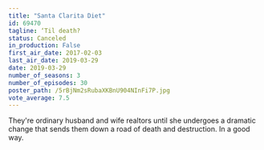 ```yaml
---
title: "Santa Clarita Diet"
id: 69470
tagline: ‘Til death?
status: Canceled
in_production: False
first_air_date: 2017-02-03
last_air_date: 2019-03-29
date: 2019-03-29
number_of_seasons: 3
number_of_episodes: 30
poster_path: /5rBjNm2sRubaXKBnU904NInFi7P.jpg
vote_average: 7.5
---
```


They're ordinary husband and wife realtors until she undergoes a dramatic change that sends them down a road of death and destruction. In a good way.
